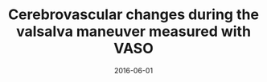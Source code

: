 ---
title: "Cerebrovascular changes during the valsalva maneuver measured with VASO"
project_id: layer_fmri
date: 2016-06-01
conference_id: "OHBM_2016"
presenters:
   - daniel_handwerker
   - javier_gonzalez-castillo
   - laurentius_huber
   - peter_bandettini
   - ben_gutierrez
   - puja_panwar
summary: "<p>Abstract #4298</p>"
file: /assets/presentations/handwerker_valsalvavaso_hbm2016_small.pdf
filename: handwerker_valsalvavaso_hbm2016_small.pdf
layout: presentation
---